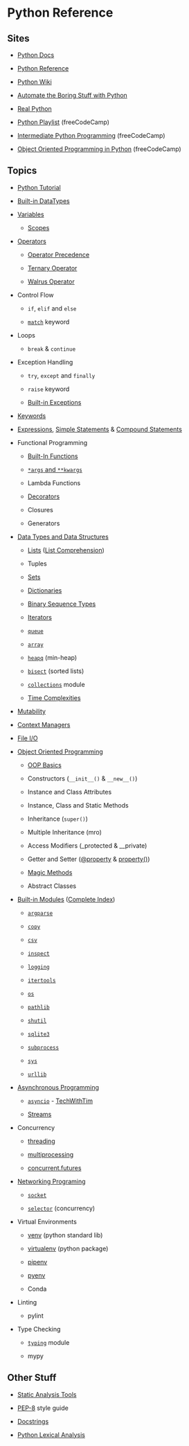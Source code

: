 # Python Reference

## Sites

- [Python Docs](https://docs.python.org/3/)

- [Python Reference](https://docs.python.org/3/reference/)

- [Python Wiki](https://wiki.python.org/moin/)

- [Automate the Boring Stuff with Python](https://automatetheboringstuff.com/)

- [Real Python](https://realpython.com/)

- [Python Playlist](https://www.youtube.com/playlist?list=PLWKjhJtqVAbnqBxcdjVGgT3uVR10bzTEB) (freeCodeCamp)

- [Intermediate Python Programming](https://www.youtube.com/watch?v=HGOBQPFzWKo) (freeCodeCamp)

- [Object Oriented Programming in Python](https://www.youtube.com/watch?v=Ej_02ICOIgs) (freeCodeCamp)

## Topics

- [Python Tutorial](https://docs.python.org/3/tutorial/index.html)

- [Built-in DataTypes](https://docs.python.org/3/library/stdtypes.html)

- [Variables](https://realpython.com/python-variables/)

  - [Scopes](https://realpython.com/python-scope-legb-rule/)

- [Operators](https://docs.python.org/3/library/operator.html#mapping-operators-to-functions)

  - [Operator Precedence](https://docs.python.org/3/reference/expressions.html#operator-precedence)

  - [Ternary Operator](https://docs.python.org/3/reference/expressions.html#conditional-expressions)

  - [Walrus Operator](https://realpython.com/python-walrus-operator/)

- Control Flow

  - `if`, `elif` and `else`

  - [`match`](https://docs.python.org/3/reference/compound_stmts.html#the-match-statement) keyword

- Loops

  - `break` & `continue`

- Exception Handling

  - `try`, `except` and `finally`

  - `raise` keyword

  - [Built-in Exceptions](https://docs.python.org/3/library/exceptions.html#bltin-exceptions)

- [Keywords](https://realpython.com/python-keywords/#python-keywords)

- [Expressions](https://docs.python.org/3/reference/expressions.html), [Simple Statements](https://docs.python.org/3/reference/simple_stmts.html#the-assert-statement) & [Compound Statements](https://docs.python.org/3/reference/compound_stmts.html)
 

- Functional Programming

  - [Built-In Functions](https://docs.python.org/3/library/functions.html)

  - [`*args` and `**kwargs`](https://realpython.com/python-kwargs-and-args/)

  - Lambda Functions

  - [Decorators](https://www.youtube.com/watch?v=FsAPt_9Bf3U)

  - Closures

  - Generators

- [Data Types and Data Structures](https://docs.python.org/3/library/datatypes.html)

  - [Lists](https://docs.python.org/3/tutorial/datastructures.html#more-on-lists) ([List Comprehension](https://docs.python.org/3/reference/expressions.html#displays-for-lists-sets-and-dictionaries))

  - Tuples

  - [Sets](https://docs.python.org/3/library/stdtypes.html#set-types-set-frozenset)

  - [Dictionaries](https://docs.python.org/3/library/stdtypes.html#mapping-types-dict)

  - [Binary Sequence Types](https://docs.python.org/3/library/stdtypes.html#binary-sequence-types-bytes-bytearray-memoryview)

  - [Iterators](https://docs.python.org/3/library/stdtypes.html#iterator-types)

  - [`queue`](https://docs.python.org/3/library/queue.html)

  - [`array`](https://docs.python.org/3/library/array.html)

  - [`heapq`](https://docs.python.org/3/library/heapq.html#module-heapq) (min-heap)

  - [`bisect`](https://docs.python.org/3/library/bisect.html#module-bisect) (sorted lists)

  - [`collections`](https://docs.python.org/3/library/collections.html) module

  - [Time Complexities](https://wiki.python.org/moin/TimeComplexity)

- [Mutability](https://medium.com/@meghamohan/mutable-and-immutable-side-of-python-c2145cf72747)

- [Context Managers](https://realpython.com/python-with-statement/)

- [File I/O](https://www.w3schools.com/python/python_ref_file.asp)

- [Object Oriented Programming](https://docs.python.org/3/reference/datamodel.html)

  - [OOP Basics](https://realpython.com/python3-object-oriented-programming/)

  - Constructors (`__init__()` & `__new__()`)

  - Instance and Class Attributes

  - Instance, Class and Static Methods

  - Inheritance (`super()`)

  - Multiple Inheritance (mro)

  - Access Modifiers (\_protected & \_\_private)

  - Getter and Setter ([@property](https://docs.python.org/3/library/functions.html#property) & [property()](https://stackoverflow.com/questions/17330160/how-does-the-property-decorator-work-in-python))

  - [Magic Methods](https://docs.python.org/3/reference/datamodel.html#special-method-names)

  - Abstract Classes

- [Built-in Modules](https://docs.python.org/3/library/) ([Complete Index](https://docs.python.org/3/py-modindex.html))

  - [`argparse`](https://docs.python.org/3/library/argparse.html)

  - [`copy`](https://docs.python.org/3/library/copy.html)

  - [`csv`](https://docs.python.org/3/library/csv.html)

  - [`inspect`](https://docs.python.org/3/library/inspect.html)

  - [`logging`](https://docs.python.org/3/library/logging.html)

  - [`itertools`](https://docs.python.org/3/library/itertools.html)

  - [`os`](https://docs.python.org/3/library/os.html)

  - [`pathlib`](https://docs.python.org/3/library/pathlib.html)

  - [`shutil`](https://docs.python.org/3/library/shutil.html)

  - [`sqlite3`](https://docs.python.org/3/library/sqlite3.html)

  - [`subprocess`](https://docs.python.org/3/library/subprocess.html)

  - [`sys`](https://docs.python.org/3/library/sys.html)

  - [`urllib`](https://docs.python.org/3/library/urllib.html)

- [Asynchronous Programming](https://docs.python.org/3/library/asyncio.html)

  - [`asyncio`](https://docs.python.org/3/library/asyncio-task.html#id3) - [TechWithTim](https://www.youtube.com/watch?v=t5Bo1Je9EmE)

  - [Streams](https://docs.python.org/3/library/asyncio-stream.html)

- Concurrency

  - [threading](https://docs.python.org/3/library/threading.html)

  - [multiprocessing](https://docs.python.org/3/library/multiprocessing.html)

  - [concurrent.futures](https://docs.python.org/3/library/concurrent.futures.html#module-concurrent.futures)

- [Networking Programing](https://docs.python.org/3/library/ipc.html)

  - [`socket`](https://realpython.com/python-sockets/)

  - [`selector`](https://docs.python.org/3/library/selectors.html) (concurrency)

- Virtual Environments

  - [venv](https://docs.python.org/3/library/venv.html) (python standard lib)

  - [virtualenv](https://virtualenv.pypa.io/en/latest/) (python package)

  - [pipenv](https://realpython.com/pipenv-guide/)

  - [pyenv](https://github.com/pyenv/pyenv)

  - Conda

- Linting

  - pylint

- Type Checking

  - [`typing`](https://docs.python.org/3/library/typing.html) module

  - mypy

## Other Stuff

- [Static Analysis Tools](https://luminousmen.com/post/python-static-analysis-tools)

- [PEP-8](https://www.python.org/dev/peps/pep-0008/) style guide

- [Docstrings](https://realpython.com/documenting-python-code/)

- [Python Lexical Analysis](https://docs.python.org/3/reference/lexical_analysis.html)
